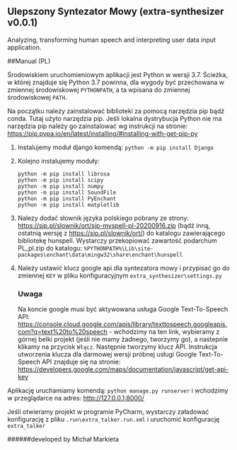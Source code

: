 ## Ulepszony Syntezator Mowy (extra-synthesizer v0.0.1)

Analyzing, transforming human speech and interpreting user data input application.

##Manual (PL)

Środowiskiem uruchomieniowym aplikacji jest Python w wersji 3.7. Ścieżka, w której znajduje się Python 3.7 powinna, dla wygody być przechowana w zmiennej środowiskowej `PYTHONPATH`, a ta wpisana do zmiennej środowiskowej `PATH`.
 
Na początku należy zainstalować biblioteki za pomocą narzędzia pip bądź conda. Tutaj użyto narzędzia pip.
Jeśli lokalna dystrybucja Python nie ma narzędzia pip należy go zainstalować wg instrukcji na stronie: https://pip.pypa.io/en/latest/installing/#installing-with-get-pip-py

1. Instalujemy moduł django komendą: `python -m pip install Django`

2. Kolejno instalujemy moduły:
    ```commandline
   python -m pip install librosa
   python -m pip install scipy
   python -m pip install numpy
   python -m pip install SoundFile
   python -m pip install PyEnchant
   python -m pip install matplotlib   
    ```
3. Nalezy dodać słownik języka polskiego pobrany ze strony: https://sjp.pl/slownik/ort/sjp-myspell-pl-20200916.zip (bądź inną, ostatnią wersję z https://sjp.pl/slownik/ort/) do katalogu zawierającego bibliotekę hunspell.
Wystarczy przekopiować zawartość podarchum PL_pl.zip do katalogu: `%PYTHONPATH%\Lib\site-packages\enchant\data\mingw32\share\enchant\hunspell`

4. Należy ustawić klucz google api dla syntezatora mowy i przypisać go do zmiennej `KEY` w pliku konfiguracyjnym `extra_synthesizer\settings.py`
    ### Uwaga
    Na koncie google musi być aktywowana usługa Google Text-To-Speech API: https://console.cloud.google.com/apis/library/texttospeech.googleapis.com?q=text%20to%20speech - wchodzimy na ten link, wybieramy z górnej belki projekt (jeśli nie mamy żadnego, tworzymy go), a nastepnie klikamy na przycisk `Włącz`.
    Następnie tworzymy klucz API. Instrukcja utworzenia klucza dla darmowej wersji próbnej usługi Google Text-To-Speech API znajduje się na stronie: https://developers.google.com/maps/documentation/javascript/get-api-key


Aplikację uruchamiamy komendą: `python manage.py runserver` i wchodzimy w przeglądarce na adres: http://127.0.0.1:8000/

Jeśli otwieramy projekt w programie PyCharm, wystarczy załadować konfigurację z pliku `.run\extra_talker.run.xml` i uruchomić konfigurację `extra_talker`


######developed by Michał Markieta
